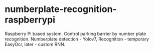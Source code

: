 # numberplate-recognition-raspberrypi
Raspberry Pi  based system. Control parking barrier by  number plate recognition.   Numberplate detection - Yolov7, Recognition - temporary EasyOcr, later - custom RNN.
